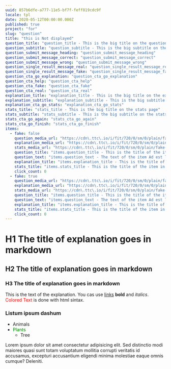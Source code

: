 ```yaml
---
uuid: 857b6dfe-a777-11e5-bf7f-feff819cdc9f
locale: tpl
date: 2020-05-12T00:00:00.000Z
published: true
project: "for"
slug: "question"
title: "this is Not displayed"
question_title: "question_title - This is the big title on the question page"
question_subtitle: "question_subtitle - This is the big subtitle on the question page"
question_submit_message_heading: "question_submit_message_heading"
question_submit_message_correct: "question_submit_message_correct"
question_submit_message_wrong: "question_submit_message_wrong"
question_single_result_message_real: "question_single_result_message_real"
question_single_result_message_fake: "question_single_result_message_fake"
question_cta_go_explanation: "question_cta_go_explanation"
question_cta_help: "question_cta_help"
question_cta_fake: "question_cta_fake"
question_cta_real: "question_cta_real"
explanation_title: "explanation_title - This is the big title on the explanation page"
explanation_subtitle: "explanation_subtitle - This is the big subtitle on the explanation page"
explanation_cta_go_stats: "explanation_cta_go_stats"
stats_title: "stats_title - This is the big title on the stats page"
stats_subtitle: "stats_subtitle - This is the big subtitle on the stats page"
stats_cta_go_again: "stats_cta_go_again"
stats_cta_go_finish: "stats_cta_go_finish"
items:
  - fake: false
    question_media_url: "https://cdn\.ttc\.io/i/fit/720/0/sm/0/plain/fake-or-real-news-edition/2.jpg"
    explanation_media_url: "https://cdn\.ttc\.io/i/fit/720/0/sm/0/plain/fake-or-real-news-edition/2.jpg"
    stats_media_url: "https://cdn\.ttc\.io/i/fit/720/0/sm/0/plain/fake-or-real-news-edition/2.jpg"
    question_title: "items.question_title - This is the title of the item in question page"
    question_text: "items.question_text - The text of the item Ad est laborum autem ullam explicabo voluptatem corporis illum eaque consectetur magni quo deserunt?"
    explanation_title: "items.explanation_title - This is the title of the item in explanation page"
    stats_title: "items.stats_title - This is the title of the item in stats page"
    click_count: 0
  - fake: true
    question_media_url: "https://cdn\.ttc\.io/i/fit/720/0/sm/0/plain/fake-or-real-news-edition/3.jpg"
    explanation_media_url: "https://cdn\.ttc\.io/i/fit/720/0/sm/0/plain/fake-or-real-news-edition/3.jpg"
    stats_media_url: "https://cdn\.ttc\.io/i/fit/720/0/sm/0/plain/fake-or-real-news-edition/3.jpg"
    question_title: "items.question_title - This is the title of the item in question page"
    question_text: "items.question_text - The text of the item Ad est laborum autem ullam explicabo voluptatem corporis illum eaque consectetur magni quo deserunt?"
    explanation_title: "items.explanation_title - This is the title of the item in explanation page"
    stats_title: "items.stats_title - This is the title of the item in stats page"
    click_count: 0
---
```

#  H1 The title of explanation goes in markdown
##  H2 The title of explanation goes in markdown
###  H3 The title of explanation goes in markdown

This is the text of the explanation. You cas use [links](http://www.google.com) **bold** and *italics*. <span style="color: red;">Colored Text</span> is done with html sintax.

### Listum ipsum dashum
- Animals
- <span style="color: green;">Plants</span>
   - Tree

Lorem ipsum dolor sit amet consectetur adipisicing elit. Sed distinctio modi maiores quasi sunt totam voluptatum mollitia corrupti veritatis id accusamus, excepturi accusantium eligendi minima molestiae eaque omnis cumque? Deleniti.